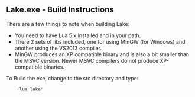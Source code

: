 ## Lake.exe - Build Instructions

There are a few things to note when building Lake:

 - You need to have Lua 5.x installed and in your path.
 - There 2 sets of libs included, one for using MinGW (for Windows) and another using the VS2013 compiler.
 - MinGW produces an XP compatible binary and is also a bit smaller than the MSVC version. Newer MSVC compilers do not produce XP-compatible binaries.

To Build the exe, change to the src directory and type:

		'lua lake'

